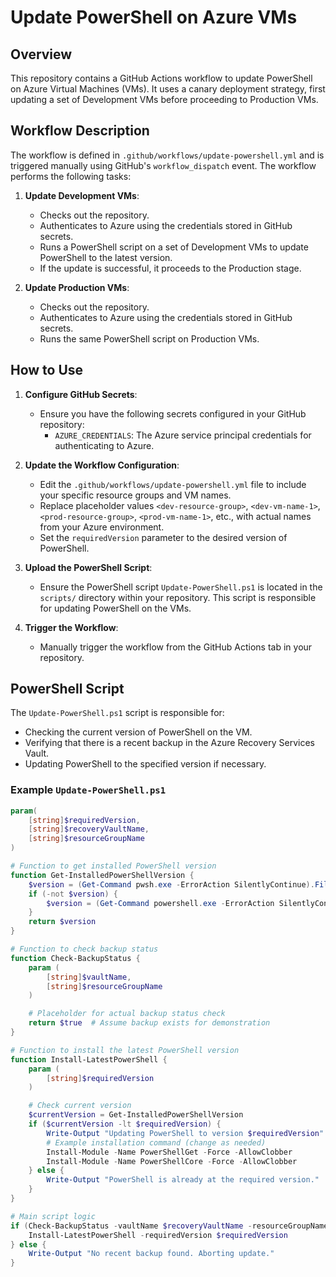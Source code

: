 # Update PowerShell on Azure VMs

## Overview

This repository contains a GitHub Actions workflow to update PowerShell on Azure Virtual Machines (VMs). It uses a canary deployment strategy, first updating a set of Development VMs before proceeding to Production VMs.

## Workflow Description

The workflow is defined in `.github/workflows/update-powershell.yml` and is triggered manually using GitHub's `workflow_dispatch` event. The workflow performs the following tasks:

1. **Update Development VMs**:
   - Checks out the repository.
   - Authenticates to Azure using the credentials stored in GitHub secrets.
   - Runs a PowerShell script on a set of Development VMs to update PowerShell to the latest version.
   - If the update is successful, it proceeds to the Production stage.

2. **Update Production VMs**:
   - Checks out the repository.
   - Authenticates to Azure using the credentials stored in GitHub secrets.
   - Runs the same PowerShell script on Production VMs.

## How to Use

1. **Configure GitHub Secrets**:
   - Ensure you have the following secrets configured in your GitHub repository:
     - `AZURE_CREDENTIALS`: The Azure service principal credentials for authenticating to Azure.

2. **Update the Workflow Configuration**:
   - Edit the `.github/workflows/update-powershell.yml` file to include your specific resource groups and VM names.
   - Replace placeholder values `<dev-resource-group>`, `<dev-vm-name-1>`, `<prod-resource-group>`, `<prod-vm-name-1>`, etc., with actual names from your Azure environment.
   - Set the `requiredVersion` parameter to the desired version of PowerShell.

3. **Upload the PowerShell Script**:
   - Ensure the PowerShell script `Update-PowerShell.ps1` is located in the `scripts/` directory within your repository. This script is responsible for updating PowerShell on the VMs.

4. **Trigger the Workflow**:
   - Manually trigger the workflow from the GitHub Actions tab in your repository.

## PowerShell Script

The `Update-PowerShell.ps1` script is responsible for:
- Checking the current version of PowerShell on the VM.
- Verifying that there is a recent backup in the Azure Recovery Services Vault.
- Updating PowerShell to the specified version if necessary.

### Example `Update-PowerShell.ps1`

```powershell
param(
    [string]$requiredVersion,
    [string]$recoveryVaultName,
    [string]$resourceGroupName
)

# Function to get installed PowerShell version
function Get-InstalledPowerShellVersion {
    $version = (Get-Command pwsh.exe -ErrorAction SilentlyContinue).FileVersionInfo.ProductVersion
    if (-not $version) {
        $version = (Get-Command powershell.exe -ErrorAction SilentlyContinue).FileVersionInfo.ProductVersion
    }
    return $version
}

# Function to check backup status
function Check-BackupStatus {
    param (
        [string]$vaultName,
        [string]$resourceGroupName
    )

    # Placeholder for actual backup status check
    return $true  # Assume backup exists for demonstration
}

# Function to install the latest PowerShell version
function Install-LatestPowerShell {
    param (
        [string]$requiredVersion
    )

    # Check current version
    $currentVersion = Get-InstalledPowerShellVersion
    if ($currentVersion -lt $requiredVersion) {
        Write-Output "Updating PowerShell to version $requiredVersion"
        # Example installation command (change as needed)
        Install-Module -Name PowerShellGet -Force -AllowClobber
        Install-Module -Name PowerShellCore -Force -AllowClobber
    } else {
        Write-Output "PowerShell is already at the required version."
    }
}

# Main script logic
if (Check-BackupStatus -vaultName $recoveryVaultName -resourceGroupName $resourceGroupName) {
    Install-LatestPowerShell -requiredVersion $requiredVersion
} else {
    Write-Output "No recent backup found. Aborting update."
}
